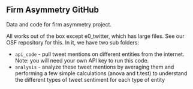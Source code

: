 ## Firm Asymmetry GitHub

Data and code for firm asymmetry project.

All works out of the box except e0_twitter, which has large files. See our OSF repository for this. In it, we have two sub folders:

- `api_code` - pull tweet mentions on different entities from the internet. Note: you will need your own API key to run this code. 
- `analysis` - analyze these tweet mentions by averaging them and performing a few simple calculations (anova and t.test) to understand the different types of tweet sentiment for each type of entity
